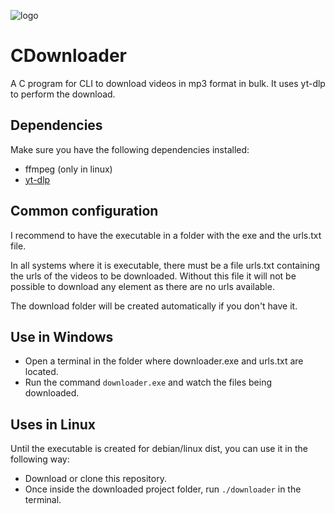 ![logo](https://github.com/user-attachments/assets/e2dcaba4-9344-43a1-acec-46e3a2e899bd)

# CDownloader
A C program for CLI to download videos in mp3 format in bulk. It uses yt-dlp to perform the download.

## Dependencies

Make sure you have the following dependencies installed:
- ffmpeg (only in linux)
- [yt-dlp](https://github.com/yt-dlp/yt-dlp?tab=readme-ov-file#installation)

## Common configuration 

I recommend to have the executable in a folder with the exe and the urls.txt file.

In all systems where it is executable, there must be a file urls.txt containing the urls of the videos to be downloaded. 
Without this file it will not be possible to download any element as there are no urls available.

The download folder will be created automatically if you don't have it.

## Use in Windows
- Open a terminal in the folder where downloader.exe and urls.txt are located.
- Run the command `downloader.exe` and watch the files being downloaded. 

## Uses in Linux
Until the executable is created for debian/linux dist, you can use it in the following way:
- Download or clone this repository.
- Once inside the downloaded project folder, run `./downloader` in the terminal.
